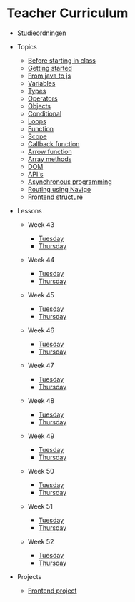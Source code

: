 # Teacher Curriculum

- [Studieordningen](./studieordning-programmering-2.md)

- Topics
  - [Before starting in class](topics/javascript/before-starting-class.md)
  - [Getting started](topics/javascript/getting-started-no-webpack.md)
  - [From java to js](topics/javascript/from-java-to-javascript.md)
  - [Variables](topics/javascript/variables.md)
  - [Types](topics/javascript/types-string-number-boolean-array.md)
  - [Operators](topics/javascript/operators.md)
  - [Objects](topics/javascript/objects.md)
  - [Conditional](topics/javascript/conditional.md)
  - [Loops](topics/javascript/loops.md)
  - [Function](topics/javascript/function.md)
  - [Scope](topics/javascript/scope.md)
  - [Callback function](topics/javascript/callback-function.md) 
  - [Arrow function](topics/javascript/arrow-function.md) 
  - [Array methods](topics/javascript/array-methods.md)
  - [DOM](topics/javascript/dom.md)
  - [API's](topics/javascript/apis.md)
  - [Asynchronous programming](topics/javascript/async.md)
  - [Routing using Navigo](topics/javascript/routing.md)
  -  [Frontend structure](topics/javascript/frontend-structure.md) 
  
- Lessons

  - Week 43
    -  [Tuesday](lessons/week-43/tuesday.md)
    -  [Thursday](lessons/week-43/thursday.md)

  - Week 44
    -  [Tuesday](lessons/week-44/tuesday.md)
    -  [Thursday](lessons/week-44/thursday.md)
  - Week 45
    -  [Tuesday](lessons/week-45/tuesday.md)
    -  [Thursday](lessons/week-45/thursday.md)
  - Week 46
    -  [Tuesday](lessons/week-46/tuesday.md)
    -  [Thursday](lessons/week-46/thursday.md)
  - Week 47
    -  [Tuesday](lessons/week-47/tuesday.md)
    -  [Thursday](lessons/week-47/thursday.md)
  - Week 48
    -  [Tuesday](lessons/week-48/tuesday.md)
    -  [Thursday](lessons/week-48/thursday.md)
  - Week 49
    -  [Tuesday](lessons/week-49/tuesday.md)
    -  [Thursday](lessons/week-49/thursday.md)
  - Week 50
    -  [Tuesday](lessons/week-50/tuesday.md)
    -  [Thursday](lessons/week-50/thursday.md)
  - Week 51
    -  [Tuesday](lessons/week-51/tuesday.md)
    -  [Thursday](lessons/week-51/thursday.md)
  - Week 52
    -  [Tuesday](lessons/week-52/tuesday.md)
    -  [Thursday](lessons/week-52/thursday.md)

- Projects

  -  [Frontend project](projects/frontend-project.md)

  
